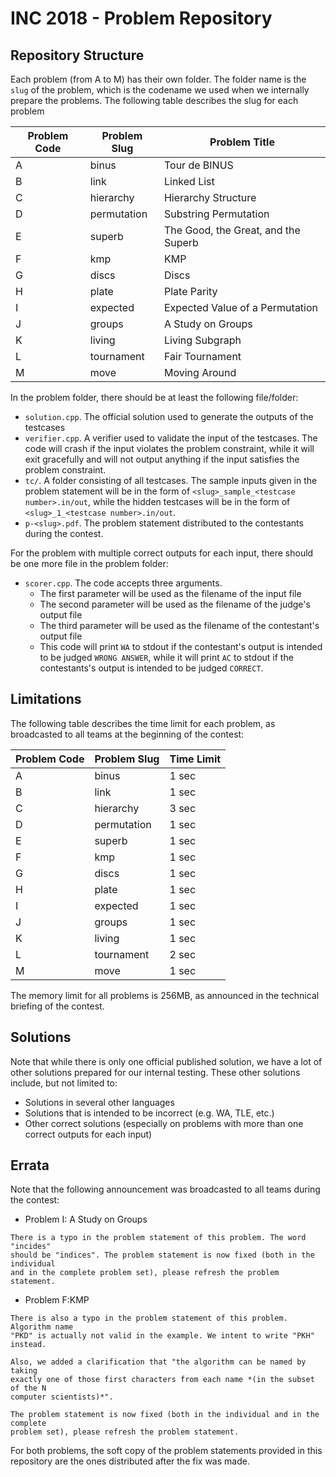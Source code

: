 # INC 2018 - Problem Repository

## Repository Structure

Each problem (from A to M) has their own folder. The folder name is the `slug` of the problem, which is the codename we used when we internally prepare the problems. The following table describes the slug for each problem

| Problem Code | Problem Slug | Problem Title                       |
| ------------ | ------------ | ----------------------------------- |
| A            | binus        | Tour de BINUS                       |
| B            | link         | Linked List                         |
| C            | hierarchy    | Hierarchy Structure                 |
| D            | permutation  | Substring Permutation               |
| E            | superb       | The Good, the Great, and the Superb |
| F            | kmp          | KMP                                 |
| G            | discs        | Discs                               |
| H            | plate        | Plate Parity                        |
| I            | expected     | Expected Value of a Permutation     |
| J            | groups       | A Study on Groups                   |
| K            | living       | Living Subgraph                     |
| L            | tournament   | Fair Tournament                     |
| M            | move         | Moving Around                       |

In the problem folder, there should be at least the following file/folder:

- `solution.cpp`. The official solution used to generate the outputs of the testcases
- `verifier.cpp`. A verifier used to validate the input of the testcases. The code will crash if the input violates the problem constraint, while it will exit gracefully and will not output anything if the input satisfies the problem constraint.
- `tc/`. A folder consisting of all testcases. The sample inputs given in the problem statement will be in the form of `<slug>_sample_<testcase number>.in/out`, while the hidden testcases will be in the form of `<slug>_1_<testcase number>.in/out`.
- `p-<slug>.pdf`. The problem statement distributed to the contestants during the contest.

For the problem with multiple correct outputs for each input, there should be one more file in the problem folder:

- `scorer.cpp`. The code accepts three arguments.
  - The first parameter will be used as the filename of the input file
  - The second parameter will be used as the filename of the judge's output file
  - The third parameter will be used as the filename of the contestant's output file
  - This code will print `WA` to stdout if the contestant's output is intended to be judged `WRONG ANSWER`, while it will print `AC` to stdout if the contestants's output is intended to be judged `CORRECT`.

## Limitations

The following table describes the time limit for each problem, as broadcasted to all teams at the beginning of the contest:

| Problem Code | Problem Slug | Time Limit |
| ------------ | ------------ | ---------- |
| A            | binus        | 1 sec      |
| B            | link         | 1 sec      |
| C            | hierarchy    | 3 sec      |
| D            | permutation  | 1 sec      |
| E            | superb       | 1 sec      |
| F            | kmp          | 1 sec      |
| G            | discs        | 1 sec      |
| H            | plate        | 1 sec      |
| I            | expected     | 1 sec      |
| J            | groups       | 1 sec      |
| K            | living       | 1 sec      |
| L            | tournament   | 2 sec      |
| M            | move         | 1 sec      |

The memory limit for all problems is 256MB, as announced in the technical briefing of the contest.

## Solutions

Note that while there is only one official published solution, we have a lot of other solutions prepared for our internal testing. These other solutions include, but not limited to:

- Solutions in several other languages
- Solutions that is intended to be incorrect (e.g. WA, TLE, etc.)
- Other correct solutions (especially on problems with more than one correct outputs for each input)

## Errata

Note that the following announcement was broadcasted to all teams during the contest:

- Problem I: A Study on Groups
  
```	
There is a typo in the problem statement of this problem. The word "incides"
should be "indices". The problem statement is now fixed (both in the individual
and in the complete problem set), please refresh the problem statement.
```

- Problem F:KMP
  
```	
There is also a typo in the problem statement of this problem. Algorithm name
"PKD" is actually not valid in the example. We intent to write "PKH" instead.

Also, we added a clarification that "the algorithm can be named by taking
exactly one of those first characters from each name *(in the subset of the N
computer scientists)*".

The problem statement is now fixed (both in the individual and in the complete
problem set), please refresh the problem statement.
```

For both problems, the soft copy of the problem statements provided in this repository are the ones distributed after the fix was made.

